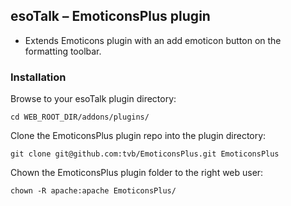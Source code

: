 ## esoTalk – EmoticonsPlus plugin

- Extends Emoticons plugin with an add emoticon button on the formatting toolbar.

### Installation

Browse to your esoTalk plugin directory:
```
cd WEB_ROOT_DIR/addons/plugins/
```

Clone the EmoticonsPlus plugin repo into the plugin directory:
```
git clone git@github.com:tvb/EmoticonsPlus.git EmoticonsPlus
```

Chown the EmoticonsPlus plugin folder to the right web user:
```
chown -R apache:apache EmoticonsPlus/
```

